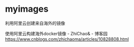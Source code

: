 # myimages
利用阿里云创建来自海外的镜像

使用阿里云构建海外docker镜像 - ZhiChao& - 博客园
https://www.cnblogs.com/zhichaoma/articles/10828808.html



